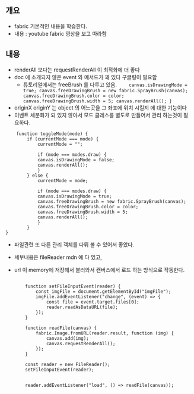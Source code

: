 ## 개요

- fabric 기본적인 내용을 학습한다.
- 내용 : youtube fabric 영상을 보고 따라함

## 내용

- renderAll 보다는 requestRenderAll 이 최적화에 더 좋다
- doc 에 소개되지 않은 event 와 메서드가 꽤 있다 구글링이 필요함
  - 튜토리얼에서는 freeBrush 를 다루고 있음.
    `     canvas.isDrawingMode = true;
        canvas.freeDrawingBrush = new fabric.SprayBrush(canvas);
        canvas.freeDrawingBrush.color = color;
        canvas.freeDrawingBrush.width = 5;
        canvas.renderAll();
}
`
- originX originY 는 object 의 어느곳을 그 좌표에 위치 시킬지 에 대한 기능이다
- 이벤트 세분화가 되 있지 않아서 모드 클레스를 별도로 만들어서 관리 하는것이 필요하다.

```
    function toggleMode(mode) {
        if (currentMode === mode) {
            currentMode = "";

            if (mode === modes.draw) {
            canvas.isDrawingMode = false;
            canvas.renderAll();
            }
        } else {
            currentMode = mode;

            if (mode === modes.draw) {
            canvas.isDrawingMode = true;
            canvas.freeDrawingBrush = new fabric.SprayBrush(canvas);
            canvas.freeDrawingBrush.color = color;
            canvas.freeDrawingBrush.width = 5;
            canvas.renderAll();
            }
        }
}
```

- 파일관련 또 다른 관리 객체를 다뤄 볼 수 있어서 좋았다.
- 세부내용은 fileReader mdn 에 다 있고,
- url 이 memory에 저장해서 불러와서 캔버스에서 로드 하는 방식으로 작동한다.

  ```

      function setFileInputEvent(reader) {
          const imgFile = document.getElementById("imgFile");
          imgFile.addEventListener("change", (event) => {
              const file = event.target.files[0];
              reader.readAsDataURL(file);
          });
      }

      function readFile(canvas) {
          fabric.Image.fromURL(reader.result, function (img) {
              canvas.add(img);
              canvas.requestRenderAll();
          });
      }

      const reader = new FileReader();
      setFileInputEvent(reader);


      reader.addEventListener("load", () => readFile(canvas));
  ```
